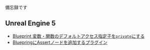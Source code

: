 ---
---

備忘録です

## Unreal Engine 5

- [Blueprint 変数・関数のデフォルトアクセス指定子を`private`にする](docs/DefaultPrivate.md)
- [BluepringにAssertノードを追加するプラグイン](https://github.com/KOshima85/BlueprintAssertion)